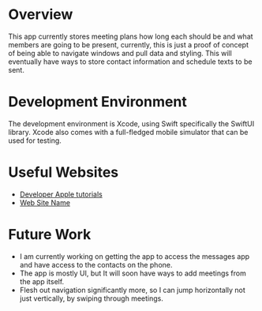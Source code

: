 # Overview

This app currently stores meeting plans how long each should be and what members are going to be present, currently, this is just a proof of concept of being able to navigate windows and pull data and styling. This will eventually have ways to store contact information and schedule texts to be sent.  

# Development Environment
The development environment is Xcode, using Swift specifically the SwiftUI library. Xcode also comes with a full-fledged mobile simulator that can be used for testing. 


# Useful Websites

* [Developer Apple tutorials](https://developer.apple.com/tutorials/app-dev-training)
* [Web Site Name](http://url.link.goes.here)

# Future Work

* I am currently working on getting the app to access the messages app and have access to the contacts on the phone. 
* The app is mostly UI, but It will soon have ways to add meetings from the app itself.
* Flesh out navigation significantly more, so I can jump horizontally not just vertically, by swiping through meetings. 
